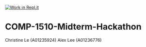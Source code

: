 [![Work in Repl.it](https://classroom.github.com/assets/work-in-replit-14baed9a392b3a25080506f3b7b6d57f295ec2978f6f33ec97e36a161684cbe9.svg)](https://classroom.github.com/online_ide?assignment_repo_id=312453&assignment_repo_type=GroupAssignmentRepo)
# COMP-1510-Midterm-Hackathon

Christine Le (A01235924)
Alex Lee (A01236776)